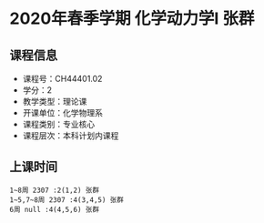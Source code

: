 # 2020年春季学期 化学动力学I 张群






## 课程信息

- 课程号：CH44401.02
- 学分：2
- 教学类型：理论课
- 开课单位：化学物理系
- 课程类别：专业核心
- 课程层次：本科计划内课程

## 上课时间

```
1~8周 2307 :2(1,2) 张群
1~5,7~8周 2307 :4(3,4,5) 张群
6周 null :4(4,5,6) 张群
```

